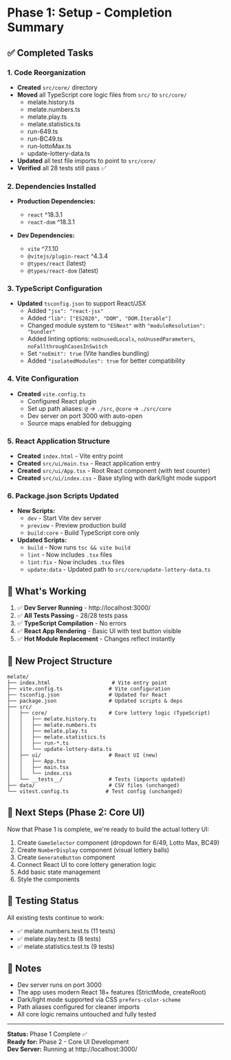 # Phase 1: Setup - Completion Summary

## ✅ Completed Tasks

### 1. Code Reorganization
- **Created** `src/core/` directory
- **Moved** all TypeScript core logic files from `src/` to `src/core/`
  - melate.history.ts
  - melate.numbers.ts
  - melate.play.ts
  - melate.statistics.ts
  - run-649.ts
  - run-BC49.ts
  - run-lottoMax.ts
  - update-lottery-data.ts
- **Updated** all test file imports to point to `src/core/`
- **Verified** all 28 tests still pass ✅

### 2. Dependencies Installed
- **Production Dependencies:**
  - `react` ^18.3.1
  - `react-dom` ^18.3.1

- **Dev Dependencies:**
  - `vite` ^7.1.10
  - `@vitejs/plugin-react` ^4.3.4
  - `@types/react` (latest)
  - `@types/react-dom` (latest)

### 3. TypeScript Configuration
- **Updated** `tsconfig.json` to support React/JSX
  - Added `"jsx": "react-jsx"`
  - Added `"lib": ["ES2020", "DOM", "DOM.Iterable"]`
  - Changed module system to `"ESNext"` with `"moduleResolution": "bundler"`
  - Added linting options: `noUnusedLocals`, `noUnusedParameters`, `noFallthroughCasesInSwitch`
  - Set `"noEmit": true` (Vite handles bundling)
  - Added `"isolatedModules": true` for better compatibility

### 4. Vite Configuration
- **Created** `vite.config.ts`
  - Configured React plugin
  - Set up path aliases: `@` → `./src`, `@core` → `./src/core`
  - Dev server on port 3000 with auto-open
  - Source maps enabled for debugging

### 5. React Application Structure
- **Created** `index.html` - Vite entry point
- **Created** `src/ui/main.tsx` - React application entry
- **Created** `src/ui/App.tsx` - Root React component (with test counter)
- **Created** `src/ui/index.css` - Base styling with dark/light mode support

### 6. Package.json Scripts Updated
- **New Scripts:**
  - `dev` - Start Vite dev server
  - `preview` - Preview production build
  - `build:core` - Build TypeScript core only
- **Updated Scripts:**
  - `build` - Now runs `tsc && vite build`
  - `lint` - Now includes `.tsx` files
  - `lint:fix` - Now includes `.tsx` files
  - `update:data` - Updated path to `src/core/update-lottery-data.ts`

## 🚀 What's Working

1. ✅ **Dev Server Running** - http://localhost:3000/
2. ✅ **All Tests Passing** - 28/28 tests pass
3. ✅ **TypeScript Compilation** - No errors
4. ✅ **React App Rendering** - Basic UI with test button visible
5. ✅ **Hot Module Replacement** - Changes reflect instantly

## 📁 New Project Structure

```
melate/
├── index.html                    # Vite entry point
├── vite.config.ts               # Vite configuration
├── tsconfig.json                # Updated for React
├── package.json                 # Updated scripts & deps
├── src/
│   ├── core/                    # Core lottery logic (TypeScript)
│   │   ├── melate.history.ts
│   │   ├── melate.numbers.ts
│   │   ├── melate.play.ts
│   │   ├── melate.statistics.ts
│   │   ├── run-*.ts
│   │   └── update-lottery-data.ts
│   ├── ui/                      # React UI (new)
│   │   ├── App.tsx
│   │   ├── main.tsx
│   │   └── index.css
│   └── __tests__/               # Tests (imports updated)
├── data/                        # CSV files (unchanged)
└── vitest.config.ts            # Test config (unchanged)
```

## 🎯 Next Steps (Phase 2: Core UI)

Now that Phase 1 is complete, we're ready to build the actual lottery UI:

1. Create `GameSelector` component (dropdown for 6/49, Lotto Max, BC49)
2. Create `NumberDisplay` component (visual lottery balls)
3. Create `GenerateButton` component
4. Connect React UI to core lottery generation logic
5. Add basic state management
6. Style the components

## 🧪 Testing Status

All existing tests continue to work:
- ✅ melate.numbers.test.ts (11 tests)
- ✅ melate.play.test.ts (8 tests)
- ✅ melate.statistics.test.ts (9 tests)

## 📝 Notes

- Dev server runs on port 3000
- The app uses modern React 18+ features (StrictMode, createRoot)
- Dark/light mode supported via CSS `prefers-color-scheme`
- Path aliases configured for cleaner imports
- All core logic remains untouched and fully tested

---

**Status:** Phase 1 Complete ✅  
**Ready for:** Phase 2 - Core UI Development  
**Dev Server:** Running at http://localhost:3000/
